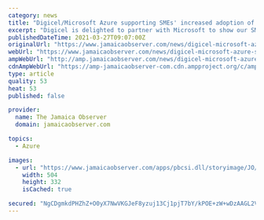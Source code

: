 ```yaml
---
category: news
title: "Digicel/Microsoft Azure supporting SMEs' increased adoption of cloud technology"
excerpt: "Digicel is delighted to partner with Microsoft to show our SMEs how Azure can improve and expand their operations.” In a highly engaging presentation, Microsoft Azure Channel Manager for the ..."
publishedDateTime: 2021-03-27T09:07:00Z
originalUrl: "https://www.jamaicaobserver.com/news/digicel-microsoft-azure-supporting-smes-increased-adoption-of-cloud-technology_217940?profile=1373"
webUrl: "https://www.jamaicaobserver.com/news/digicel-microsoft-azure-supporting-smes-increased-adoption-of-cloud-technology_217940?profile=1373"
ampWebUrl: "http://amp.jamaicaobserver.com/news/digicel-microsoft-azure-supporting-smes-increased-adoption-of-cloud-technology_217940?profile=1373"
cdnAmpWebUrl: "https://amp-jamaicaobserver-com.cdn.ampproject.org/c/amp.jamaicaobserver.com/news/digicel-microsoft-azure-supporting-smes-increased-adoption-of-cloud-technology_217940?profile=1373"
type: article
quality: 53
heat: 53
published: false

provider:
  name: The Jamaica Observer
  domain: jamaicaobserver.com

topics:
  - Azure

images:
  - url: "https://www.jamaicaobserver.com/apps/pbcsi.dll/storyimage/JO/20210327/ARTICLE/303289997/AR/0/AR-303289997.jpg"
    width: 504
    height: 332
    isCached: true

secured: "NgCDgmkdPHZhZ+O0yX7NwVKGJeF8yzuj13Cj1pjT7bY/kPOE+zW+wDzAAGL2Vd1W1wWb6E+d6MsC0iRIV89fHnRGvYuNujrI0AvGkCVU1SnsOrd2H1MvOipiGHhDkBwOM4x3k1db/BVd4c7Fnmb38PmdnVssaQerkCnvf+d14TB+t5VfxaRY5yVrMQOh1/XnnlQlti7yjVAUauIp8Vf/qUEl1w9USm69C5QVvNEU+aT7OjsgKWMAvj3rbra58W0dObFSv2ofrHQcQzx/g1EZVTJnQYJEzmLl6ob0nCo4/IxfA7qqKVixGMkvJ24aK3LAOZQqYVYr5vn+Yz4T+EP4qUqWWeCylidluD1c1sD5G7U=;aeB5E2HmkzsFCevdj32baQ=="
---
```


